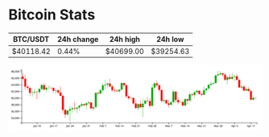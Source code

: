 # Bitcoin Stats

BTC/USDT|24h change|24h high|24h low|
|---|---|---|---|
|$40118.42|0.44%|$40699.00|$39254.63|

<img src="./chart.svg">
